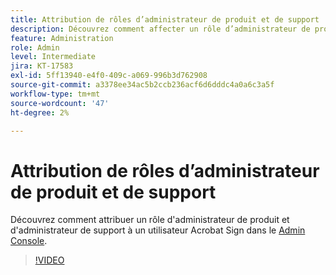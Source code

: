 ```yaml
---
title: Attribution de rôles d’administrateur de produit et de support
description: Découvrez comment affecter un rôle d’administrateur de produit et d’assistance à un utilisateur Acrobat Sign dans le Admin Console
feature: Administration
role: Admin
level: Intermediate
jira: KT-17583
exl-id: 5ff13940-e4f0-409c-a069-996b3d762908
source-git-commit: a3378ee34ac5b2ccb236acf6d6dddc4a0a6c3a5f
workflow-type: tm+mt
source-wordcount: '47'
ht-degree: 2%

---
```


# Attribution de rôles d’administrateur de produit et de support

Découvrez comment attribuer un rôle d&#39;administrateur de produit et d&#39;administrateur de support à un utilisateur Acrobat Sign dans le [Admin Console](https://adminconsole.adobe.com/).

>[!VIDEO](https://video.tv.adobe.com/v/3453160?quality=12&learn=on&hidetitle=true&captions=fre_fr)
